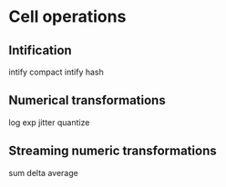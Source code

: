 # Cell operations


## Intification

intify compact
intify hash

## Numerical transformations

log
exp
jitter
quantize

## Streaming numeric transformations

sum
delta
average
